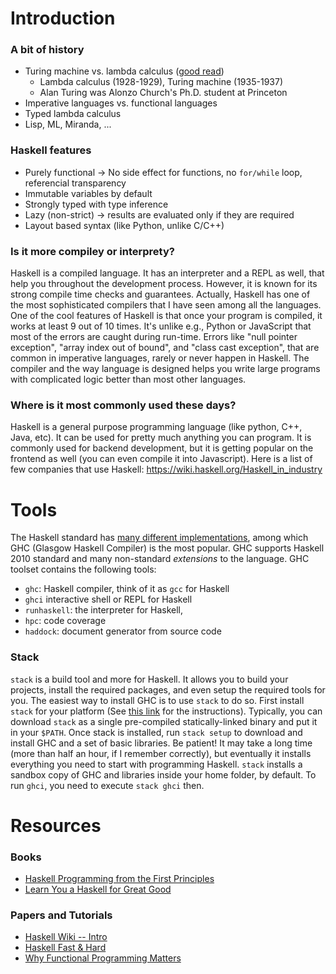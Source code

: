 # Introduction

### A bit of history
- Turing machine vs. lambda calculus ([good read](https://cstheory.stackexchange.com/questions/625/relationship-between-turing-machine-and-lambda-calculus/715))
  - Lambda calculus (1928-1929), Turing machine (1935-1937)
  - Alan Turing was Alonzo Church's Ph.D. student at Princeton
- Imperative languages vs. functional languages
- Typed lambda calculus
- Lisp, ML, Miranda, ...

### Haskell features
 - Purely functional -> No side effect for functions, no `for/while` loop, referencial transparency
 - Immutable variables by default
 - Strongly typed with type inference
 - Lazy (non-strict) -> results are evaluated only if they are required
 - Layout based syntax (like Python, unlike C/C++)

### Is it more compiley or interprety?
 
Haskell is a compiled language.
It has an interpreter and a REPL as well,
that help you throughout the development process.
However,
it is known for its strong compile time checks and guarantees.
Actually,
Haskell has one of the most sophisticated compilers that I have seen among all the languages.
One of the cool features of Haskell is that once your program is compiled,
it works at least 9 out of 10 times.
It's unlike e.g.,
Python or JavaScript that most of the errors are caught during run-time.
Errors like
"null pointer exception",
"array index out of bound",
and "class cast exception",
that are common in imperative languages,
rarely or never happen in Haskell.
The compiler and the way language is designed helps you write large programs with complicated logic better than most other languages.

### Where is it most commonly used these days?

Haskell is a general purpose programming language (like python, C++, Java, etc).
It can be used for pretty much anything you can program.
It is commonly used for backend development,
but it is getting popular on the frontend as well (you can even compile it into Javascript).
Here is a list of few companies that use Haskell:
https://wiki.haskell.org/Haskell_in_industry

# Tools

The Haskell standard has [many different implementations](https://wiki.haskell.org/Implementations),
among which GHC (Glasgow Haskell Compiler) is the most popular.
GHC supports Haskell 2010 standard and many non-standard *extensions* to the language.
GHC toolset contains the following tools:
 - `ghc`: Haskell compiler, think of it as `gcc` for Haskell
 - `ghci` interactive shell or REPL for Haskell
 - `runhaskell`: the interpreter for Haskell,
 - `hpc`: code coverage
 - `haddock`: document generator from source code
 
### Stack
 
`stack` is a build tool and more for Haskell.
It allows you to build your projects,
install the required packages,
and even setup the required tools for you.
The easiest way to install GHC is to use `stack` to do so.
First install `stack` for your platform
(See [this link](https://docs.haskellstack.org/en/stable/install_and_upgrade/) for the instructions).
Typically, you can download `stack` as a single pre-compiled statically-linked binary and put it in your `$PATH`.
Once stack is installed, run `stack setup` to download and install GHC and a set of basic libraries.
Be patient!
It may take a long time (more than half an hour, if I remember correctly),
but eventually it installs everything you need to start with programming Haskell.
`stack` installs a sandbox copy of GHC and libraries inside your home folder,
by default.
To run `ghci`, you need to execute `stack ghci` then.


# Resources
 
### Books
 - [Haskell Programming from the First Principles](http://haskellbook.com/)
 - [Learn You a Haskell for Great Good](http://learnyouahaskell.com/)

### Papers and Tutorials
 - [Haskell Wiki -- Intro](https://wiki.haskell.org/Introduction)
 - [Haskell Fast & Hard](https://www.schoolofhaskell.com/school/to-infinity-and-beyond/pick-of-the-week/haskell-fast-hard)
 - [Why Functional Programming Matters](https://www.cs.kent.ac.uk/people/staff/dat/miranda/whyfp90.pdf)
